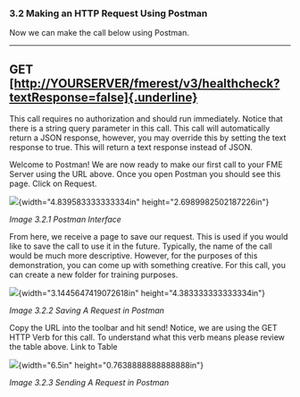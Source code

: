 ### 3.2 Making an HTTP Request Using Postman

Now we can make the call below using Postman.

  ----------------------------------------------------------------------------------------------------------------------------------------------
  **GET** [[http://YOURSERVER/fmerest/v3/healthcheck?textResponse=false]{.underline}](http://sienna/fmerest/v3/healthcheck?textResponse=false)
  ----------------------------------------------------------------------------------------------------------------------------------------------

This call requires no authorization and should run immediately. Notice
that there is a string query parameter in this call. This call will
automatically return a JSON response, however, you may override this by
setting the text response to true. This will return a text response
instead of JSON.

Welcome to Postman! We are now ready to make our first call to your FME
Server using the URL above. Once you open Postman you should see this
page. Click on Request.

![](media/image152.png){width="4.839583333333334in"
height="2.6989982502187226in"}

*Image 3.2.1 Postman Interface*

From here, we receive a page to save our request. This is used if you
would like to save the call to use it in the future. Typically, the name
of the call would be much more descriptive. However, for the purposes of
this demonstration, you can come up with something creative. For this
call, you can create a new folder for training purposes.

![](media/image116.png){width="3.1445647419072618in"
height="4.383333333333334in"}

*Image 3.2.2 Saving A Request in Postman*

Copy the URL into the toolbar and hit send! Notice, we are using the GET
HTTP Verb for this call. To understand what this verb means please
review the table above. Link to Table

![](media/image33.png){width="6.5in" height="0.7638888888888888in"}

*Image 3.2.3 Sending A Request in Postman*
